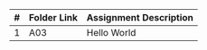 |   #   | Folder Link | Assignment Description |
| :---: | ----------- | ---------------------- |
|   1   | A03            | Hello World                       |
